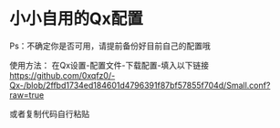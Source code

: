 # 小小自用的Qx配置

Ps：不确定你是否可用，请提前备份好目前自己的配置哦

使用方法：
在Qx设置-配置文件-下载配置-填入以下链接
https://github.com/0xqfz0/-Qx-/blob/2ffbd1734ed184601d4796391f87bf57855f704d/Small.conf?raw=true

或者复制代码自行粘贴
